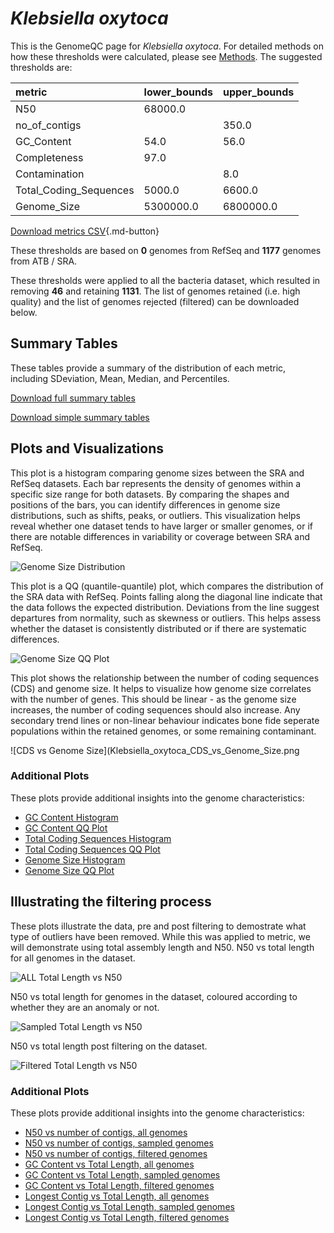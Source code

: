 # *Klebsiella oxytoca*

This is the GenomeQC page for *Klebsiella oxytoca*. For detailed methods on how these thresholds were calculated, please see [Methods](/methods).
The suggested thresholds are: 

| metric                 | lower_bounds   | upper_bounds   |
|:-----------------------|:---------------|:---------------|
| N50                    | 68000.0        |                |
| no_of_contigs          |                | 350.0          |
| GC_Content             | 54.0           | 56.0           |
| Completeness           | 97.0           |                |
| Contamination          |                | 8.0            |
| Total_Coding_Sequences | 5000.0         | 6600.0         |
| Genome_Size            | 5300000.0      | 6800000.0      |

[Download metrics CSV](/Klebsiella/Klebsiella_oxytoca/Klebsiella_oxytoca_metrics.csv){.md-button}


These thresholds are based on **0** genomes from RefSeq and **1177** genomes from ATB / SRA.

These thresholds were applied to all the bacteria dataset, which resulted in removing **46** and retaining **1131**.
The list of genomes retained (i.e. high quality) and the list of genomes rejected (filtered) can be downloaded below. 


## Summary Tables
These tables provide a summary of the distribution of each metric, including SDeviation, Mean, Median, and Percentiles.

[Download full summary tables](/Klebsiella/Klebsiella_oxytoca/summary.csv)

[Download simple summary tables](/Klebsiella/Klebsiella_oxytoca/selected_summary.csv)

## Plots and Visualizations

This plot is a histogram comparing genome sizes between the SRA and RefSeq datasets. Each bar represents the density of genomes within a specific size range for both datasets. By comparing the shapes and positions of the bars, you can identify differences in genome size distributions, such as shifts, peaks, or outliers. This visualization helps reveal whether one dataset tends to have larger or smaller genomes, or if there are notable differences in variability or coverage between SRA and RefSeq.

![Genome Size Distribution](Genome_Size_refseq_histogram_kde.png)

This plot is a QQ (quantile-quantile) plot, which compares the distribution of the SRA data with RefSeq. Points falling along the diagonal line indicate that the data follows the expected distribution. Deviations from the line suggest departures from normality, such as skewness or outliers. This helps assess whether the dataset is consistently distributed or if there are systematic differences.

![Genome Size QQ Plot](Genome_Size_refseq_qqplot.png)

This plot shows the relationship between the number of coding sequences (CDS) and genome size. It helps to visualize how genome size correlates with the number of genes. This should be linear - as the genome size increases, the number of coding sequences should also increase. Any secondary trend lines or non-linear behaviour indicates bone fide seperate populations within the retained genomes, or some remaining contaminant. 

![CDS vs Genome Size](Klebsiella_oxytoca_CDS_vs_Genome_Size.png

### Additional Plots

These plots provide additional insights into the genome characteristics:

- [GC Content Histogram](Klebsiella_oxytoca_GC_Content_refseq_histogram_kde.png)
- [GC Content QQ Plot](Klebsiella_oxytoca_GC_Content_refseq_qqplot.png)
- [Total Coding Sequences Histogram](Klebsiella_oxytoca_Total_Coding_Sequences_refseq_histogram_kde.png)
- [Total Coding Sequences QQ Plot](Klebsiella_oxytoca_Total_Coding_Sequences_refseq_qqplot.png)
- [Genome Size Histogram](Klebsiella_oxytoca_Genome_Size_refseq_histogram_kde.png)
- [Genome Size QQ Plot](Klebsiella_oxytoca_Genome_Size_refseq_qqplot.png)
## Illustrating the filtering process
These plots illustrate the data, pre and post filtering to demostrate what type of outliers have been removed. While this was applied to metric, we will demonstrate using total assembly length and N50.
N50 vs total length for all genomes in the dataset.

![ALL Total Length vs N50](Klebsiella_oxytoca_all_total_length_N50.png)

N50 vs total length for genomes in the dataset, coloured according to whether they are an anomaly or not.

![Sampled Total Length vs N50](Klebsiella_oxytoca_sample_total_length_N50.png)

N50 vs total length post filtering on the dataset.

![Filtered Total Length vs N50](Klebsiella_oxytoca_filt_total_length_N50.png)

### Additional Plots

These plots provide additional insights into the genome characteristics:

- [N50 vs number of contigs, all genomes](Klebsiella_oxytoca_all_N50_number.png)
- [N50 vs number of contigs, sampled genomes](Klebsiella_oxytoca_sample_N50_number.png)
- [N50 vs number of contigs, filtered genomes](Klebsiella_oxytoca_filt_N50_number.png)
- [GC Content vs Total Length, all genomes](Klebsiella_oxytoca_all_total_length_GC_Content.png)
- [GC Content vs Total Length, sampled genomes](Klebsiella_oxytoca_sample_total_length_GC_Content.png)
- [GC Content vs Total Length, filtered genomes](Klebsiella_oxytoca_filt_total_length_GC_Content.png)
- [Longest Contig vs Total Length, all genomes](Klebsiella_oxytoca_all_total_length_longest.png)
- [Longest Contig vs Total Length, sampled genomes](Klebsiella_oxytoca_sample_total_length_longest.png)
- [Longest Contig vs Total Length, filtered genomes](Klebsiella_oxytoca_filt_total_length_longest.png)
